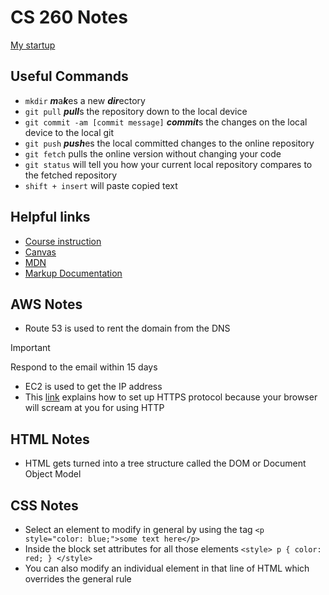 # CS 260 Notes

[My startup](https://goalz.click)

## Useful Commands
 - `mkdir` ***m***a***k***es a new ***dir***ectory
 - `git pull` ***pull***s the repository down to the local device
 - `git commit -am [commit message]` ***commit***s the changes on the local device to the local git
 - `git push` ***push***es the local committed changes to the online repository
 - `git fetch` pulls the online version without changing your code
 - `git status` will tell you how your current local repository compares to the fetched repository
 - `shift + insert` will paste copied text


## Helpful links
- [Course instruction](https://github.com/webprogramming260)
- [Canvas](https://byu.instructure.com)
- [MDN](https://developer.mozilla.org)
- [Markup Documentation](https://docs.github.com/en/get-started/writing-on-github/getting-started-with-writing-and-formatting-on-github/basic-writing-and-formatting-syntax)

## AWS Notes
- Route 53 is used to rent the domain from the DNS
> [!IMPORTANT]
> Respond to the email within 15 days
- EC2 is used to get the IP address
- This [link](https://github.com/webprogramming260/.github/blob/main/profile/webServers/https/https.md) explains how to set up HTTPS protocol because your browser will scream at you for using HTTP


## HTML Notes
- HTML gets turned into a tree structure called the DOM or Document Object Model


## CSS Notes
- Select an element to modify in general by using the tag
`<p style="color: blue;">some text here</p>`
- Inside the block set attributes for all those elements
`<style>
  p {
   color: red;
  }
</style>`
- You can also modify an individual element in that line of HTML which overrides the general rule
